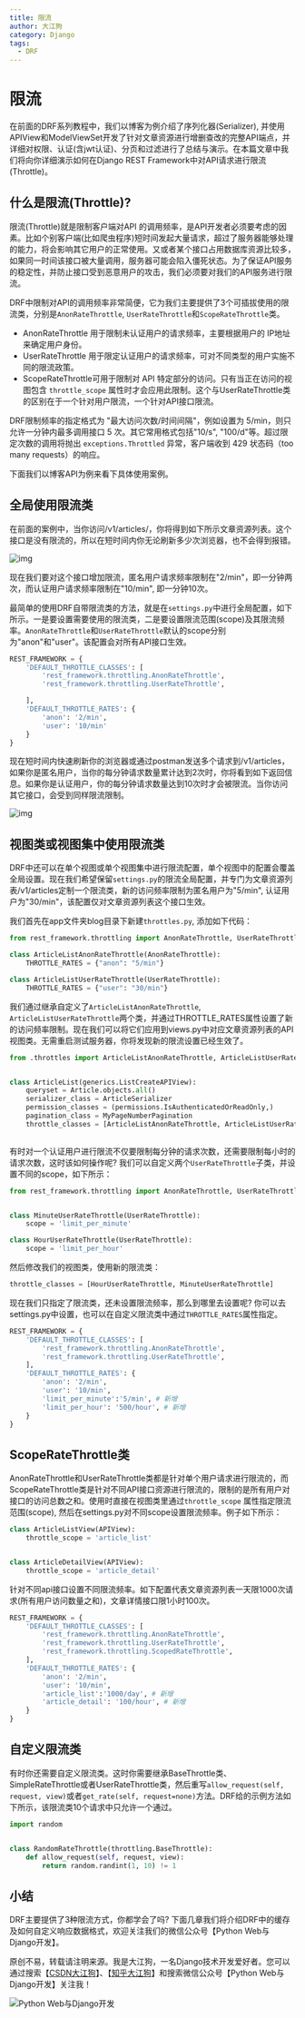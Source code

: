```yaml
---
title: 限流
author: 大江狗
category: Django
tags:
  - DRF
---
```

# 限流
在前面的DRF系列教程中，我们以博客为例介绍了序列化器(Serializer), 并使用APIView和ModelViewSet开发了针对文章资源进行增删查改的完整API端点，并详细对权限、认证(含jwt认证)、分页和过滤进行了总结与演示。在本篇文章中我们将向你详细演示如何在Django REST Framework中对API请求进行限流(Throttle)。

## 什么是限流(Throttle)?

限流(Throttle)就是限制客户端对API 的调用频率，是API开发者必须要考虑的因素。比如个别客户端(比如爬虫程序)短时间发起大量请求，超过了服务器能够处理的能力，将会影响其它用户的正常使用。又或者某个接口占用数据库资源比较多，如果同一时间该接口被大量调用，服务器可能会陷入僵死状态。为了保证API服务的稳定性，并防止接口受到恶意用户的攻击，我们必须要对我们的API服务进行限流。

DRF中限制对API的调用频率非常简便，它为我们主要提供了3个可插拔使用的限流类，分别是`AnonRateThrottle`, `UserRateThrottle`和`ScopeRateThrottle`类。

- AnonRateThrottle 用于限制未认证用户的请求频率，主要根据用户的 IP地址来确定用户身份。
- UserRateThrottle 用于限定认证用户的请求频率，可对不同类型的用户实施不同的限流政策。
- ScopeRateThrottle可用于限制对 API 特定部分的访问。只有当正在访问的视图包含 `throttle_scope` 属性时才会应用此限制。这个与UserRateThrottle类的区别在于一个针对用户限流，一个针对API接口限流。

DRF限制频率的指定格式为 "最大访问次数/时间间隔"，例如设置为 5/min，则只允许一分钟内最多调用接口 5 次。其它常用格式包括"10/s", "100/d"等。超过限定次数的调用将抛出 `exceptions.Throttled` 异常，客户端收到 429 状态码（too many requests）的响应。

下面我们以博客API为例来看下具体使用案例。

## 全局使用限流类

在前面的案例中，当你访问/v1/articles/，你将得到如下所示文章资源列表。这个接口是没有限流的，所以在短时间内你无论刷新多少次浏览器，也不会得到报错。

![img](10-throttling.assets/2.png)

现在我们要对这个接口增加限流，匿名用户请求频率限制在"2/min"，即一分钟两次，而认证用户请求频率限制在"10/min", 即一分钟10次。

最简单的使用DRF自带限流类的方法，就是在`settings.py`中进行全局配置，如下所示。一是要设置需要使用的限流类，二是要设置限流范围(scope)及其限流频率。`AnonRateThrottle`和`UserRateThrottle`默认的scope分别为"anon"和"user"。该配置会对所有API接口生效。

```python
REST_FRAMEWORK = {
    'DEFAULT_THROTTLE_CLASSES': [
        'rest_framework.throttling.AnonRateThrottle',
        'rest_framework.throttling.UserRateThrottle',

    ],
    'DEFAULT_THROTTLE_RATES': {
        'anon': '2/min',
        'user': '10/min'
    }
}
```
现在短时间内快速刷新你的浏览器或通过postman发送多个请求到/v1/articles，如果你是匿名用户，当你的每分钟请求数量累计达到2次时，你将看到如下返回信息。如果你是认证用户，你的每分钟请求数量达到10次时才会被限流。当你访问其它接口，会受到同样限流限制。

![img](10-throttling.assets/3.png)

## 视图类或视图集中使用限流类

DRF中还可以在单个视图或单个视图集中进行限流配置，单个视图中的配置会覆盖全局设置。现在我们希望保留`settings.py`的限流全局配置，并专门为文章资源列表/v1/articles定制一个限流类，新的访问频率限制为匿名用户为"5/min", 认证用户为"30/min"，该配置仅对文章资源列表这个接口生效。

我们首先在app文件夹blog目录下新建`throttles.py`, 添加如下代码：

```python
from rest_framework.throttling import AnonRateThrottle, UserRateThrottle

class ArticleListAnonRateThrottle(AnonRateThrottle):
    THROTTLE_RATES = {"anon": "5/min"}

class ArticleListUserRateThrottle(UserRateThrottle):
    THROTTLE_RATES = {"user": "30/min"}
```

我们通过继承自定义了`ArticleListAnonRateThrottle`, `ArticleListUserRateThrottle`两个类，并通过THROTTLE_RATES属性设置了新的访问频率限制。现在我们可以将它们应用到views.py中对应文章资源列表的API视图类。无需重启测试服务器，你将发现新的限流设置已经生效了。

```python
from .throttles import ArticleListAnonRateThrottle, ArticleListUserRateThrottle


class ArticleList(generics.ListCreateAPIView):
    queryset = Article.objects.all()
    serializer_class = ArticleSerializer
    permission_classes = (permissions.IsAuthenticatedOrReadOnly,)
    pagination_class = MyPageNumberPagination
    throttle_classes = [ArticleListAnonRateThrottle, ArticleListUserRateThrottle]
    
```
有时对一个认证用户进行限流不仅要限制每分钟的请求次数，还需要限制每小时的请求次数，这时该如何操作呢? 我们可以自定义两个`UserRateThrottle`子类，并设置不同的scope，如下所示：

```python
from rest_framework.throttling import AnonRateThrottle, UserRateThrottle


class MinuteUserRateThrottle(UserRateThrottle):
    scope = 'limit_per_minute'

class HourUserRateThrottle(UserRateThrottle):
    scope = 'limit_per_hour'
```

然后修改我们的视图类，使用新的限流类：

```python
throttle_classes = [HourUserRateThrottle, MinuteUserRateThrottle]
```

现在我们只指定了限流类，还未设置限流频率，那么到哪里去设置呢? 你可以去settings.py中设置，也可以在自定义限流类中通过`THROTTLE_RATES`属性指定。

```python
REST_FRAMEWORK = {
    'DEFAULT_THROTTLE_CLASSES': [
        'rest_framework.throttling.AnonRateThrottle',
        'rest_framework.throttling.UserRateThrottle',
    ],
    'DEFAULT_THROTTLE_RATES': {
        'anon': '2/min',
        'user': '10/min',
        'limit_per_minute':'5/min', # 新增
        'limit_per_hour': '500/hour', # 新增
    }
}
```

## ScopeRateThrottle类

AnonRateThrottle和UserRateThrottle类都是针对单个用户请求进行限流的，而ScopeRateThrottle类是针对不同API接口资源进行限流的，限制的是所有用户对接口的访问总数之和。使用时直接在视图类里通过`throttle_scope` 属性指定限流范围(scope), 然后在settings.py对不同scope设置限流频率。例子如下所示：

```python
class ArticleListView(APIView):
    throttle_scope = 'article_list'


class ArticleDetailView(APIView):    
    throttle_scope = 'article_detail'
```

针对不同api接口设置不同限流频率。如下配置代表文章资源列表一天限1000次请求(所有用户访问数量之和)，文章详情接口限1小时100次。

```python
REST_FRAMEWORK = {
    'DEFAULT_THROTTLE_CLASSES': [
        'rest_framework.throttling.AnonRateThrottle',
        'rest_framework.throttling.UserRateThrottle',
        'rest_framework.throttling.ScopedRateThrottle',
    ],
    'DEFAULT_THROTTLE_RATES': {
        'anon': '2/min',
        'user': '10/min',
        'article_list':'1000/day', # 新增
        'article_detail': '100/hour', # 新增
    }
}
```

## 自定义限流类

有时你还需要自定义限流类。这时你需要继承BaseThrottle类、SimpleRateThrottle或者UserRateThrottle类，然后重写`allow_request(self, request, view)`或者`get_rate(self, request=none)`方法。DRF给的示例方法如下所示，该限流类10个请求中只允许一个通过。

```python
import random


class RandomRateThrottle(throttling.BaseThrottle):
    def allow_request(self, request, view):
        return random.randint(1, 10) != 1
```

## 小结

DRF主要提供了3种限流方式，你都学会了吗? 下面几章我们将介绍DRF中的缓存及如何自定义响应数据格式，欢迎关注我们的微信公众号【Python Web与Django开发】。


原创不易，转载请注明来源。我是大江狗，一名Django技术开发爱好者。您可以通过搜索【<a href="https://blog.csdn.net/weixin_42134789">CSDN大江狗</a>】、【<a href="https://www.zhihu.com/people/shi-yun-bo-53">知乎大江狗</a>】和搜索微信公众号【Python Web与Django开发】关注我！

![Python Web与Django开发](django.png)